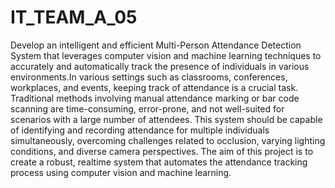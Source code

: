 # IT_TEAM_A_05
Develop an intelligent and efficient Multi-Person Attendance Detection System that
leverages computer vision and machine learning techniques to accurately and automatically
track the presence of individuals in various environments.In various settings such as
classrooms, conferences, workplaces, and events, keeping track of attendance is a crucial
task. Traditional methods involving manual attendance marking or bar code scanning are
time-consuming, error-prone, and not well-suited for scenarios with a large number of
attendees. This system should be capable of identifying and recording attendance for multiple
individuals simultaneously, overcoming challenges related to occlusion, varying lighting
conditions, and diverse camera perspectives. The aim of this project is to create a robust, realtime
system that automates the attendance tracking process using computer vision and machine learning.
